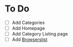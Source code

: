 To Do
=====
- [ ] Add Categories
- [ ] Add Homepage
- [ ] Add Category Listing page
- [ ] Add [Browserslist](https://github.com/ai/browserslist)